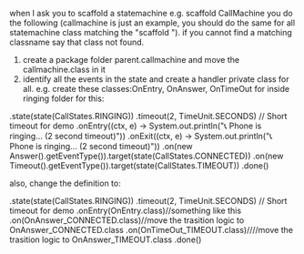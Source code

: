 when I ask you to scaffold a statemachine e.g. scaffold CallMachine you do the following
(callmachine is just an example, you should do the same for all statemachine class matching the "scaffold <classname>"). if you cannot find a matching classname say that class not found.

1. create a package folder parent.callmachine and move the callmachine.class in it
2. identify all the events in the state and create a handler private class for all. e.g.
create these classes:OnEntry, OnAnswer, OnTimeOut for inside ringing folder for this:
 
.state(state(CallStates.RINGING))
                .timeout(2, TimeUnit.SECONDS) // Short timeout for demo
                .onEntry((ctx, e) -> System.out.println("📞 Phone is ringing... (2 second timeout)"))
                .onExit((ctx, e) -> System.out.println("📞 Phone is ringing... (2 second timeout)"))
				.on(new Answer().getEventType()).target(state(CallStates.CONNECTED))
                .on(new Timeout().getEventType()).target(state(CallStates.TIMEOUT))
                .done()
				
also, change the definition to:

.state(state(CallStates.RINGING))
                .timeout(2, TimeUnit.SECONDS) // Short timeout for demo
                .onEntry(OnEntry.class)//something like this
                .on(OnAnswer_CONNECTED.class)//move the trasition logic to OnAnswer_CONNECTED.class
                .on(OnTimeOut_TIMEOUT.class)////move the trasition logic to OnAnswer_TIMEOUT.class
                .done()